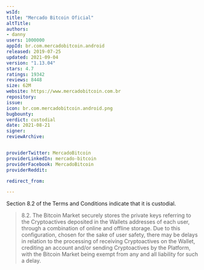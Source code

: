 ```yaml
---
wsId: 
title: "Mercado Bitcoin Oficial"
altTitle: 
authors:
- danny
users: 1000000
appId: br.com.mercadobitcoin.android
released: 2019-07-25
updated: 2021-09-04
version: "1.13.04"
stars: 4.7
ratings: 19342
reviews: 8448
size: 62M
website: https://www.mercadobitcoin.com.br
repository: 
issue: 
icon: br.com.mercadobitcoin.android.png
bugbounty: 
verdict: custodial
date: 2021-08-21
signer: 
reviewArchive:


providerTwitter: MercadoBitcoin
providerLinkedIn: mercado-bitcoin
providerFacebook: MercadoBitcoin
providerReddit: 

redirect_from:

---
```



Section 8.2 of the Terms and Conditions indicate that it is custodial.

> 8.2. The Bitcoin Market securely stores the private keys referring to the Cryptoactives deposited in the Wallets addresses of each user, through a combination of online and offline storage. Due to this configuration, chosen for the sake of user safety, there may be delays in relation to the processing of receiving Cryptoactives on the Wallet, crediting an account and/or sending Cryptoactives by the Platform, with the Bitcoin Market being exempt from any and all liability for such a delay.
